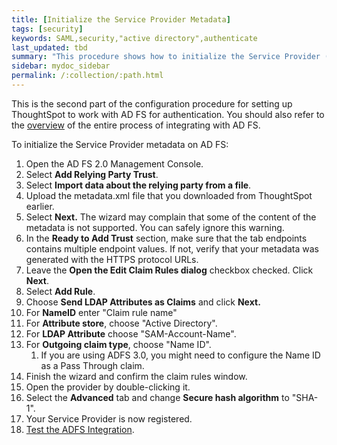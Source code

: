 ```yaml
---
title: [Initialize the Service Provider Metadata]
tags: [security]
keywords: SAML,security,"active directory",authenticate
last_updated: tbd
summary: "This procedure shows how to initialize the Service Provider (SP) metadata for AD FS."
sidebar: mydoc_sidebar
permalink: /:collection/:path.html
---
```

This is the second part of the configuration procedure for setting up ThoughtSpot to work with AD FS for authentication. You should also refer to the [overview](integrate-ADFS.html#) of the entire process of integrating with AD FS.

To initialize the Service Provider metadata on AD FS:

1. Open the AD FS 2.0 Management Console.
2. Select **Add Relying Party Trust**.
3. Select **Import data about the relying party from a file**.
4. Upload the metadata.xml file that you downloaded from ThoughtSpot earlier.
5. Select **Next.** The wizard may complain that some of the content of the metadata is not supported.
    You can safely ignore this warning.
6. In the **Ready to Add Trust** section, make sure that the tab endpoints contains multiple endpoint values.
   If not, verify that your metadata was generated with the HTTPS protocol URLs.
7. Leave the **Open the Edit Claim Rules dialog** checkbox checked. Click **Next**.
8. Select **Add Rule**.
9. Choose **Send LDAP Attributes as Claims** and click **Next.**
10. For **NameID** enter "Claim rule name"
11. For **Attribute store**, choose "Active Directory".
12. For **LDAP Attribute** choose "SAM-Account-Name".
13. For **Outgoing claim type**, choose "Name ID".
    1. If you are using ADFS 3.0, you might need to configure the Name ID as a Pass Through claim.
14. Finish the wizard and confirm the claim rules window.
15. Open the provider by double-clicking it.
16. Select the **Advanced** tab and change **Secure hash algorithm** to "SHA-1".
17. Your Service Provider is now registered.
18. [Test the ADFS Integration](test-ADFS.html).
